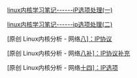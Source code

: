 [linux内核学习笔记------iP选项处理(一)](https://blog.csdn.net/opens_tym/article/details/17562883)

[linux内核学习笔记------ip选项处理(二)](https://blog.csdn.net/opens_tym/article/details/17591001)

[原创                   Linux内核分析 - 网络[八\]：IP协议                       ](https://blog.csdn.net/qy532846454/article/details/6744252)

[原创                   Linux内核分析 - 网络[八补\]：IP协议补充                       ](https://blog.csdn.net/qy532846454/article/details/7281879)

[原创                   Linux内核分析 - 网络[十四\]：IP选项                       ](https://blog.csdn.net/qy532846454/article/details/7498536)


